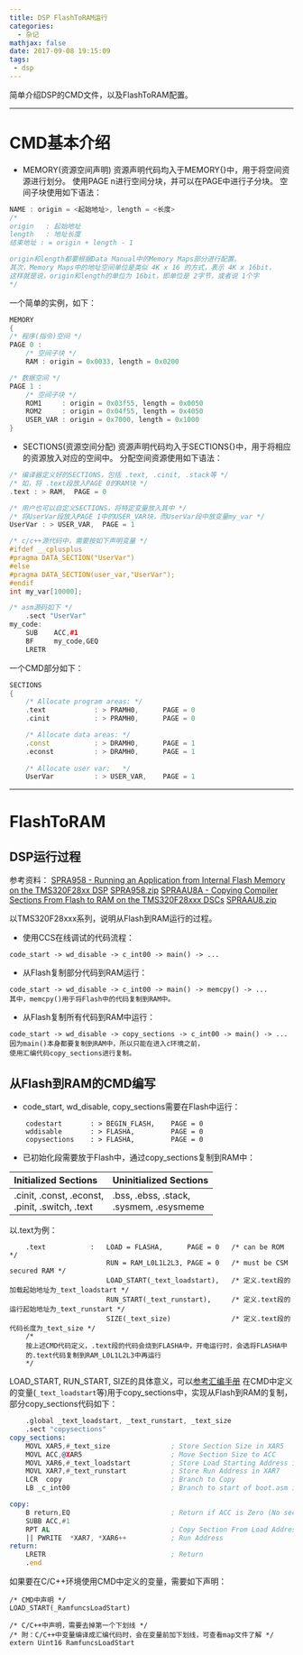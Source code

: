 ```yaml
---
title: DSP FlashToRAM运行
categories:
  - 杂记
mathjax: false
date: 2017-09-08 19:15:09
tags:
 - dsp
---
```


简单介绍DSP的CMD文件，以及FlashToRAM配置。

<!-- more -->


 
---
# CMD基本介绍
 - MEMORY(资源空间声明)
资源声明代码均入于MEMORY{}中，用于将空间资源进行划分。
使用PAGE n进行空间分块，并可以在PAGE中进行子分块。
空间子块使用如下语法：

```cpp
NAME : origin = <起始地址>, length = <长度>
/*
origin   : 起始地址
length   : 地址长度
结束地址 : = origin + length - 1

origin和length都要根据Data Manual中的Memory Maps部分进行配置。
其次，Memory Maps中的地址空间单位是类似 4K x 16 的方式，表示 4K x 16bit，
这样就是说，origin和length的单位为 16bit，即单位是 2字节，或者说 1个字
*/
```

一个简单的实例，如下：

```cpp
MEMORY
{
/* 程序(指令)空间 */
PAGE 0 :
    /* 空间子块 */
    RAM : origin = 0x0033, length = 0x0200

/* 数据空间 */
PAGE 1 :
    /* 空间子块 */
    ROM1     : origin = 0x03f55, length = 0x0050
    ROM2     : origin = 0x04f55, length = 0x4050
    USER_VAR : origin = 0x7000, length = 0x1000
}
```

 - SECTIONS(资源空间分配)
资源声明代码均入于SECTIONS{}中，用于将相应的资源放入对应的空间中。
分配空间资源使用如下语法：

```cpp
/* 编译器定义好的SECTIONS，包括 .text, .cinit, .stack等 */
/* 如，将 .text段放入PAGE 0的RAM块 */
.text : > RAM,  PAGE = 0

/* 用户也可以自定义SECTIONS，将特定变量放入其中 */
/* 将UserVar段放入PAGE 1中的USER_VAR块，而UserVar段中放变量my_var */
UserVar : > USER_VAR,  PAGE = 1

/* c/c++源代码中，需要按如下声明变量 */
#ifdef __cplusplus
#pragma DATA_SECTION("UserVar")
#else
#pragma DATA_SECTION(user_var,"UserVar");
#endif
int my_var[10000];

/* asm源码如下 */
    .sect "UserVar"
my_code:
    SUB    ACC,#1
    BF     my_code,GEQ    
    LRETR 
```

一个CMD部分如下：

```cpp
SECTIONS
{
    /* Allocate program areas: */
    .text            : > PRAMH0,      PAGE = 0
    .cinit           : > PRAMH0,      PAGE = 0

    /* Allocate data areas: */
    .const           : > DRAMH0,      PAGE = 1
    .econst          : > DRAMH0,      PAGE = 1      
   
    /* Allocate user var:   */
    UserVar          : > USER_VAR,    PAGE = 1
```


---
# FlashToRAM

## DSP运行过程
参考资料：
[SPRA958 - Running an Application from Internal Flash Memory on the TMS320F28xx DSP](http://www.ti.com/lit/an/spra958l/spra958l.pdf)
[SPRA958.zip](http://www-s.ti.com/sc/techlit/spra958.zip)
[SPRAAU8A - Copying Compiler Sections From Flash to RAM on the TMS320F28xxx DSCs](http://www.ti.com.cn/cn/lit/an/spraau8a/spraau8a.pdf)
[SPRAAU8.zip](http://www-s.ti.com/sc/techlit/spraau8.zip)

以TMS320F28xxx系列，说明从Flash到RAM运行的过程。

 - 使用CCS在线调试的代码流程：

```
code_start -> wd_disable -> c_int00 -> main() -> ...
```

 - 从Flash复制部分代码到RAM运行：

```
code_start -> wd_disable -> c_int00 -> main() -> memcpy() -> ...
其中，memcpy()用于将Flash中的代码复制到RAM中。
```
 
 - 从Flash复制所有代码到RAM中运行：

```
code_start -> wd_disable -> copy_sections -> c_int00 -> main() -> ...
因为main()本身都要复制到RAM中，所以只能在进入c环境之前，
使用汇编代码copy_sections进行复制。
```

## 从Flash到RAM的CMD编写

 - code_start, wd_disable, copy_sections需要在Flash中运行： 

```
    codestart       : > BEGIN_FLASH,    PAGE = 0
    wddisable       : > FLASHA,         PAGE = 0    
    copysections    : > FLASHA,         PAGE = 0
```

 - 已初始化段需要放于Flash中，通过copy_sections复制到RAM中：

| Initialized Sections                                 | Uninitialized Sections                       |
| :---                                                 | :---                                         |
| .cinit, .const, .econst, <br> .pinit, .switch, .text | .bss, .ebss, .stack, <br> .sysmem, .esysmeme |

以.text为例：
```
    .text           :   LOAD = FLASHA,      PAGE = 0   /* can be ROM */ 
                        RUN = RAM_L0L1L2L3, PAGE = 0   /* must be CSM secured RAM */
                        LOAD_START(_text_loadstart),   /* 定义.text段的加载起始地址为_text_loadstart */    
                        RUN_START(_text_runstart),     /* 定义.text段的运行起始地址为_text_runstart */
                        SIZE(_text_size)               /* 定义.text段的代码长度为_text_size */
    /* 
    按上述CMD代码定义，.text段的代码会烧到FLASHA中，开电运行时，会选将FLASHA中
    的.text代码复制到RAM_L0L1L2L3中再运行
    */
```
LOAD_START, RUN_START, SIZE的具体意义，可以[参考汇编手册](http://www.ti.com/lit/ug/spru513n/spru513n.pdf)
在CMD中定义的变量(`_text_loadstart`等)用于copy_sections中，实现从Flash到RAM的复制，部分copy_sections代码如下：

```asm
    .global _text_loadstart, _text_runstart, _text_size
    .sect "copysections"
copy_sections:
    MOVL XAR5,#_text_size               ; Store Section Size in XAR5
    MOVL ACC,@XAR5                      ; Move Section Size to ACC
    MOVL XAR6,#_text_loadstart          ; Store Load Starting Address in XAR6
    MOVL XAR7,#_text_runstart           ; Store Run Address in XAR7
    LCR  copy                           ; Branch to Copy
    LB _c_int00                         ; Branch to start of boot.asm in RTS library

copy:   
    B return,EQ                         ; Return if ACC is Zero (No section to copy)
    SUBB ACC,#1
    RPT AL                              ; Copy Section From Load Address to
    || PWRITE  *XAR7, *XAR6++           ; Run Address
return:
    LRETR                               ; Return
    .end
```

如果要在C/C++环境使用CMD中定义的变量，需要如下声明：

```
/* CMD中声明 */
LOAD_START(_RamfuncsLoadStart)

/* C/C++中声明，需要去掉第一个下划线 */
/* 附：C/C++中变量编译成汇编代码时，会在变量前加下划线，可查看map文件了解 */
extern Uint16 RamfuncsLoadStart
```





 
